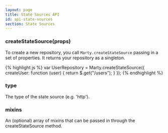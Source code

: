 ```yaml
---
layout: page
title: State Sources API
id: api-state-sources
section: State Sources
---
```


<h3 id="createStateSource">createStateSource(props)</h3>

To create a new repository, you call <code>Marty.createStateSource</code> passing in a set of properties. It returns your repository as a singleton.

{% highlight js %}
var UserRepository = Marty.createStateSource({
  createUser: function (user) {
    return $.get("/users");
  }
});
{% endhighlight %}


<h3 id="type">type</h3>

The type of the state source (e.g. 'http').

<h3 id="mixins">mixins</h3>

An (optional) array of mixins that can be passed in through the createStateSource method.
